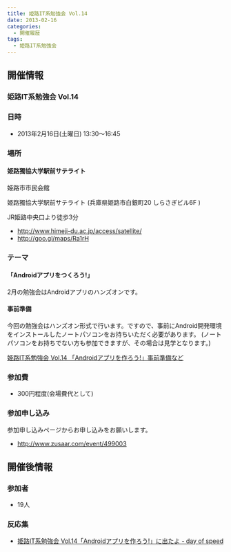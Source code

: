 ```yaml
---
title: 姫路IT系勉強会 Vol.14
date: 2013-02-16
categories:
  - 開催履歴
tags:
  - 姫路IT系勉強会
---
```


開催情報
--------

### 姫路IT系勉強会 Vol.14

### 日時

-   2013年2月16日(土曜日) 13:30～16:45

### 場所

#### 姫路獨協大学駅前サテライト

姫路市市民会館

姫路獨協大学駅前サテライト (兵庫県姫路市白銀町20 しらさぎビル6F )

JR姫路中央口より徒歩3分

-   <http://www.himeji-du.ac.jp/access/satellite/>
-   <http://goo.gl/maps/Ra1rH>

### テーマ

#### 「Androidアプリをつくろう!」

2月の勉強会はAndroidアプリのハンズオンです。

#### 事前準備

今回の勉強会はハンズオン形式で行います。ですので、事前にAndroid開発環境をインストールしたノートパソコンをお持ちいただく必要があります。 (ノートパソコンをお持ちでない方も参加できますが、その場合は見学となります。)

[姫路IT系勉強会 Vol.14 「Androidアプリを作ろう!」事前準備など](https://sites.google.com/site/himejiitstudy/history/20130216/androidhandson)

### 参加費

-   300円程度(会場費代として)

### 参加申し込み

参加申し込みページからお申し込みをお願いします。

-   <http://www.zusaar.com/event/499003>

開催後情報
----------

### 参加者

-   19人

### 反応集

-   [姫路IT系勉強会 Vol.14「Androidアプリを作ろう!」に出たよ - day of speed](http://www.nofuture.tv/diary/20130209.html)
